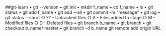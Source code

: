 ## g i t - l e a r n 
 	• git --version
	• git init
	• mkdir f_name
	• cd f_name
	• ls
	• git status
	• git add f_name
	• git add --all
	• git commit -m "message"
	• git log
	• git status --short
		○ ?? - Untracked files
		○ A - Files added to stage
		○ M - Modified files
		○ D - Deleted files
	• git branch b_name
	• git branch
	• git checkout b_name/ master
	• git branch -d b_name
git remote add origin URL

